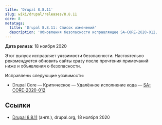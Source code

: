 ```yaml
---
title: 'Drupal 8.8.11'
slug: wiki/drupal/releases/8.8.11
core: 8
metatags:
  title: 'Drupal 8.8.11: Список изменений'
  description: 'Обновления безопасности исправляющее SA-CORE-2020-012.'
---
```


**Дата релиза**: 18 ноября 2020

Этот выпуск исправляет уязвимости безопасности. Настоятельно рекомендуется обновить сайты сразу после прочтения примечаний ниже и объявления о безопасности.

Исправлены следующие уязвимости:

- Drupal Core — Критическое — Удалённое исполнение кода — [SA-CORE-2020-012](../../../../security/sa-core/2020-012/index.md)

## Ссылки

- [Drupal 8.8.11](https://www.drupal.org/project/drupal/releases/8.8.11) (англ.), drupal.org, 18 ноября 2020
